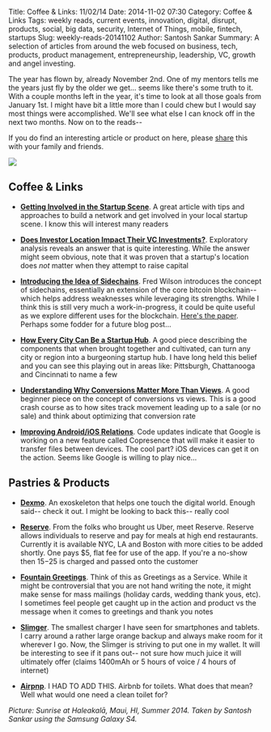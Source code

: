 Title: Coffee & Links: 11/02/14
Date: 2014-11-02 07:30
Category: Coffee & Links
Tags: weekly reads, current events, innovation, digital, disrupt, products, social, big data, security, Internet of Things, mobile, fintech, startups
Slug: weekly-reads-20141102
Author: Santosh Sankar
Summary: A selection of articles from around the web focused on business, tech, products, product management, entrepreneurship, leadership, VC, growth and angel investing.

The year has flown by, already November 2nd. One of my mentors tells me the years just fly by the older we get... seems like there's some truth to it. With a couple months left in the year, it's time to look at all those goals from January 1st. I might have bit a little more than I could chew but I would say most things were accomplished. We'll see what else I can knock off in the next two months. Now on to the reads--

If you do find an interesting article or product on here, please <a href="http://twitter.com/home?status=http://goo.gl/hkR0OB" target="_blank">share</a> this with your family and friends.

<img src="/../../../../images/haleakala.jpg" align = "center">

## Coffee & Links

* **<a href = "https://www.futurerising.com/story/advice/how-to-get-more-involved-in-the-startup-scene" target="_blank">Getting Involved in the Startup Scene</a>**. A great article with tips and approaches to build a network and get involved in your local startup scene. I know this will interest many readers

* **<a href = "http://tomtunguz.com/investor-location-round-size/" target="_blank">Does Investor Location Impact Their VC Investments?</a>**. Exploratory analysis reveals an answer that is quite interesting. While the answer might seem obvious, note that it was proven that a startup's location does *not* matter when they attempt to raise capital

* **<a href = "http://avc.com/2014/10/sidechains/" target="_blank">Introducing the Idea of Sidechains</a>**. Fred Wilson introduces the concept of sidechains, essentially an extension of the core bitcoin blockchain--which helps address weaknesses while leveraging its strengths. While I think this is still very much a work-in-progress, it could be quite useful as we explore different uses for the blockchain. <a href="http://www.blockstream.com/sidechains.pdf" target="_blank">Here's the paper</a>. Perhaps some fodder for a future blog post...

* **<a href = "https://medium.com/@EngineOrg/every-city-can-be-a-startup-city-the-promise-of-entrepreneurship-across-america-f6bb42adb562" target="_blank">How Every City Can Be a Startup Hub</a>**. A good piece describing the components that when brought together and cultivated, can turn any city or region into a burgeoning startup hub. I have long held this belief and you can see this playing out in areas like: Pittsburgh, Chattanooga and Cincinnati to name a few

* **<a href = "http://seriousstartups.com/2014/08/21/conversions-matter-traffic/" target="_blank">Understanding Why Conversions Matter More Than Views</a>**. A good beginner piece on the concept of conversions vs views. This is a good crash course as to how sites track movement leading up to a sale (or no sale) and think about optimizing that conversion rate

* **<a href = "http://www.digitaltrends.com/mobile/google-copresence-improve-android-ios-relations/" target="_blank">Improving Android/iOS Relations</a>**. Code updates indicate that Google is working on a new feature called Copresence that will make it easier to transfer files between devices. The cool part? iOS devices can get it on the action. Seems like Google is willing to play nice...

## Pastries & Products

* **<a href = "https://www.kickstarter.com/projects/1277630932/dexmo-an-exoskeleton-for-you-to-touch-the-digital?ref=category_featured" target="_blank">Dexmo</a>**. An exoskeleton that helps one touch the digital world. Enough said-- check it out. I might be looking to back this-- really cool

* **<a href = "https://reserve.com/" target="_blank">Reserve</a>**. From the folks who brought us Uber, meet Reserve. Reserve allows individuals to reserve and pay for meals at high end restaurants. Currently it is available NYC, LA and Boston with more cities to be added shortly. One pays $5, flat fee for use of the app. If you're a no-show then $15-$25 is charged and passed onto the customer

* **<a href = "https://www.fountaingreetings.com/" target="_blank">Fountain Greetings</a>**. Think of this as Greetings as a Service. While it might be controversial that you are not hand writing the note, it might make sense for mass mailings (holiday cards, wedding thank yous, etc). I sometimes feel people get caught up in the action and product vs the message when it comes to greetings and thank you notes

* **<a href = "https://www.indiegogo.com/projects/slimger-the-slim-charger-for-mobile-devices" target="_blank">Slimger</a>**. The smallest charger I have seen for smartphones and tablets. I carry around a rather large orange backup and always make room for it wherever I go. Now, the Slimger is striving to put one in my wallet. It will be interesting to see if it pans out-- not sure how much juice it will ultimately offer (claims 1400mAh or 5 hours of voice / 4 hours of internet)

* **<a href = "http://www.airpnp.co/" target="_blank">Airpnp</a>**. I HAD TO ADD THIS. Airbnb for toilets. What does that mean? Well what would one need a clean toilet for?

*Picture: Sunrise at Haleakalā, Maui, HI, Summer 2014. Taken by Santosh Sankar using the Samsung Galaxy S4.*